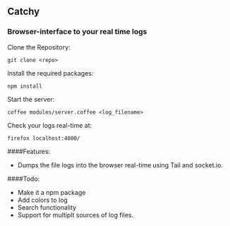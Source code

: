 ## Catchy
### Browser-interface to your real time logs

Clone the Repository:
```
git clone <repo>
```

Install the required packages:
```
npm install
```

Start the server:
```
coffee modules/server.coffee <log_filename>
```

Check your logs real-time at:
```
firefox localhost:4000/
```

####Features:

* Dumps the file logs into the browser real-time using Tail and socket.io.


####Todo:

* Make it a npm package
* Add colors to log
* Search functionality
* Support for multiplt sources of log files.

